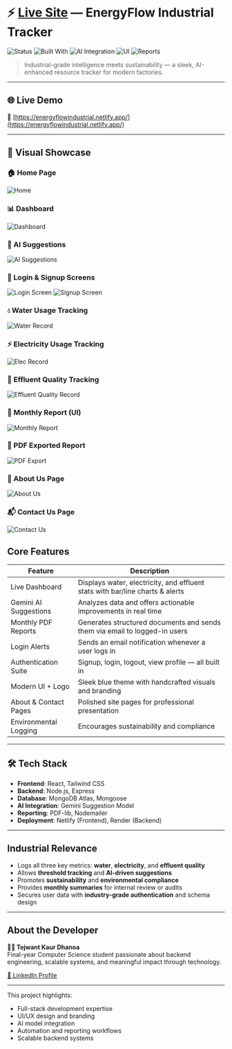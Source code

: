 # ⚡ [Live Site](https://energyflowindustrial.netlify.app/) — EnergyFlow Industrial Tracker

![Status](https://img.shields.io/badge/status-deployed-green)
![Built With](https://img.shields.io/badge/stack-React%2C%20MongoDB%2C%20Node.js%2C%20Express-orange)
![AI Integration](https://img.shields.io/badge/Gemini%20AI-enabled-blueviolet)
![UI](https://img.shields.io/badge/design-custom%20logo%20%26%20modern%20UI-critical)
![Reports](https://img.shields.io/badge/monthly%20report-PDF%20%26%20email-informational)

>  Industrial-grade intelligence meets sustainability — a sleek, AI-enhanced resource tracker for modern factories.

---

## 🌐 Live Demo

🔗 [https://energyflowindustrial.netlify.app/](https://energyflowindustrial.netlify.app/)

---

## 📸 Visual Showcase

### 🏠 Home Page
![Home](https://raw.githubusercontent.com/tejwant-dhanoa/EnergyFlow-IndustrialTracker/main/assets/homepage.png)

### 📊 Dashboard
![Dashboard](https://raw.githubusercontent.com/tejwant-dhanoa/EnergyFlow-IndustrialTracker/main/assets/dashboard.png)

### 🤖 AI Suggestions
![AI Suggestions](https://raw.githubusercontent.com/tejwant-dhanoa/EnergyFlow-IndustrialTracker/main/assets/aisuggestion.png)

### 🔐 Login & Signup Screens
![Login Screen](https://raw.githubusercontent.com/tejwant-dhanoa/EnergyFlow-IndustrialTracker/main/assets/login.png)
![Signup Screen](https://raw.githubusercontent.com/tejwant-dhanoa/EnergyFlow-IndustrialTracker/main/assets/signup.png)

### 💧 Water Usage Tracking
![Water Record](https://raw.githubusercontent.com/tejwant-dhanoa/EnergyFlow-IndustrialTracker/main/assets/waterusage.png)

### ⚡ Electricity Usage Tracking
![Elec Record](https://raw.githubusercontent.com/tejwant-dhanoa/EnergyFlow-IndustrialTracker/main/assets/elec.png)

### 🧪 Effluent Quality Tracking
![Effluent Quality Record](https://raw.githubusercontent.com/tejwant-dhanoa/EnergyFlow-IndustrialTracker/main/assets/effluent.png)

### 📅 Monthly Report (UI)
![Monthly Report](https://raw.githubusercontent.com/tejwant-dhanoa/EnergyFlow-IndustrialTracker/main/assets/report1.png)

### 🧾 PDF Exported Report
![PDF Export](https://raw.githubusercontent.com/tejwant-dhanoa/EnergyFlow-IndustrialTracker/main/assets/report.png)

### 📄 About Us Page
![About Us](https://raw.githubusercontent.com/tejwant-dhanoa/EnergyFlow-IndustrialTracker/main/assets/about1.png)

### 📬 Contact Us Page
![Contact Us](https://raw.githubusercontent.com/tejwant-dhanoa/EnergyFlow-IndustrialTracker/main/assets/contact.png)


##  Core Features

|  Feature               |  Description                                                                |
| ------------------------ | ----------------------------------------------------------------------------- |
|  Live Dashboard        | Displays water, electricity, and effluent stats with bar/line charts & alerts |
|  Gemini AI Suggestions | Analyzes data and offers actionable improvements in real time                 |
|  Monthly PDF Reports   | Generates structured documents and sends them via email to logged-in users    |
|  Login Alerts          | Sends an email notification whenever a user logs in                           |
|  Authentication Suite  | Signup, login, logout, view profile — all built in                            |
|  Modern UI + Logo      | Sleek blue theme with handcrafted visuals and branding                        |
|  About & Contact Pages | Polished site pages for professional presentation                             |
|  Environmental Logging | Encourages sustainability and compliance                                      |

---

## 🛠️ Tech Stack

- **Frontend**: React, Tailwind CSS
- **Backend**: Node.js, Express
- **Database**: MongoDB Atlas, Mongoose
- **AI Integration**: Gemini Suggestion Model
- **Reporting**: PDF-lib, Nodemailer
- **Deployment**: Netlify (Frontend), Render (Backend)

---

##  Industrial Relevance

-  Logs all three key metrics: **water**, **electricity**, and **effluent quality**
-  Allows **threshold tracking** and **AI-driven suggestions**
-  Promotes **sustainability** and **environmental compliance**
-  Provides **monthly summaries** for internal review or audits
-  Secures user data with **industry-grade authentication** and schema design

---

##  About the Developer

**👩‍💻 Tejwant Kaur Dhanoa**  
Final-year Computer Science student passionate about backend engineering, scalable systems, and meaningful impact through technology.

[🔗 LinkedIn Profile](https://www.linkedin.com/in/tejwant-kaur-dhanoa/)

---

This project highlights:

-  Full-stack development expertise
-  UI/UX design and branding
-  AI model integration
-  Automation and reporting workflows
-  Scalable backend systems
